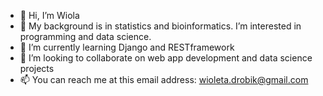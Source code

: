 - 👋 Hi, I’m Wiola
- 👀 My background is in statistics and bioinformatics. I’m interested in programming and data science.
- 🌱 I’m currently learning Django and RESTframework
- 💞️ I’m looking to collaborate on web app development and data science projects
- 📫 You can reach me at this email address: wioleta.drobik@gmail.com

<!---
wiolad/wiolad is a ✨ special ✨ repository because its `README.md` (this file) appears on your GitHub profile.
You can click the Preview link to take a look at your changes.
--->

